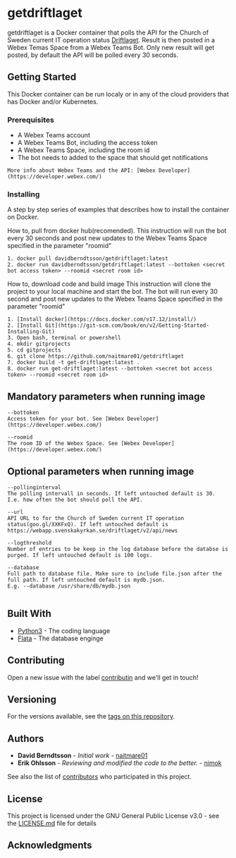 # getdriftlaget

getdriftlaget is a Docker container that polls the API for the Church of Sweden current IT operation status [Driftlaget](https://internwww.svenskakyrkan.se/Kanslist%C3%B6d/aktuellt-driftlage). Result is then posted in a Webex Temas Space from a Webex Teams Bot. Only new result will get posted, by default the API will be polled every 30 seconds. 

## Getting Started

This Docker container can be run localy or in any of the cloud providers that has Docker and/or Kubernetes. 

### Prerequisites

- A Webex Teams account
- A Webex Teams Bot, including the access token
- A Webex Teams Space, including the room id
- The bot needs to added to the space that should get notifications

```
More info about Webex Teams and the API: [Webex Developer](https://developer.webex.com/)
```

### Installing

A step by step series of examples that describes how to install the container on Docker. 

How to, pull from docker hub(recomended). 
This instruction will run the bot every 30 seconds and post new updates to the Webex Teams Space specified in the parameter "roomid"

```
1. docker pull davidberndtsson/getdriftlaget:latest
2. docker run davidberndtsson/getdriftlaget:latest --bottoken <secret bot access token> --roomid <secret room id>
```

How to, download code and build image
This instruction will clone the project to your local machine and start the bot. 
The bot will run every 30 second and post new updates to the Webex Teams Space specified in the parameter "roomid"

```
1. [Install docker](https://docs.docker.com/v17.12/install/)
2. [Install Git](https://git-scm.com/book/en/v2/Getting-Started-Installing-Git)
3. Open bash, terminal or powershell
4. mkdir gitprojects
5. cd gitprojects
6. git clone https://github.com/naitmare01/getdriftlaget
7. docker build -t get-driftlaget:latest .
8. docker run get-driftlaget:latest --bottoken <secret bot access token> --roomid <secret room id>
```

## Mandatory parameters when running image
```
--bottoken
Access token for your bot. See [Webex Developer](https://developer.webex.com/)
```
```
--roomid
The room ID of the Webex Space. See [Webex Developer](https://developer.webex.com/)

```

## Optional parameters when running image
```
--pollinginterval
The polling intervall in seconds. If left untouched default is 30.
I.e. how often the bot should poll the API.
```
```
--url
API URL to for the Church of Sweden current IT operation status(goo.gl/XXKFxQ). If left untouched default is https://webapp.svenskakyrkan.se/driftlaget/v2/api/news

```
```
--logthreshold
Number of entries to be keep in the log database before the databse is purged. If left untouched default is 100 logs.
```
```
--database
Full path to database file. Make sure to include file.json after the full path. If left untouched default is mydb.json.
E.g. --database /usr/share/db/mydb.json

```

<img src="https://raw.githubusercontent.com/naitmare01/getDriftlaget/master/Private/Screen%20Shot%202018-09-07%20at%2022.18.45.png" class="img-responsive" alt="">

## Built With

* [Python3](https://www.python.org/) - The coding language
* [Flata](https://github.com/harryho/flata) - The database enginge

## Contributing

Open a new issue with the label [contributin](https://github.com/naitmare01/getdriftlaget/labels/contributing) and we'll get in touch!

## Versioning

For the versions available, see the [tags on this repository](https://github.com/naitmare01/getdriftlaget/tags). 

## Authors

* **David Berndtsson** - *Initial work* - [naitmare01](https://github.com/naitmare01)
* **Erik Ohlsson** - *Reviewing and modified the code to the better.* - [nimok](https://github.com/nimok) 

See also the list of [contributors](https://github.com/naitmare01/getdriftlaget/graphs/contributors) who participated in this project.

## License

This project is licensed under the GNU General Public License v3.0 - see the [LICENSE.md](LICENSE.md) file for details

## Acknowledgments
